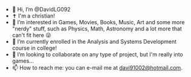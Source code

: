- 👋 Hi, I’m @DavidLG092
- ✝️ I'm a christian!
- 👀 I’m interested in Games, Movies, Books, Music, Art and some more "nerdy" stuff, such as Physics, Math, Astronomy and a lot more that can't fit here 😜
- 🌱 I’m currently enrolled in the Analysis and Systems Development course in college!
- 💞️ I’m looking to collaborate on any type of project, but I'm really into games...
- 📫 How to reach me: you can e-mail me at davi91002@hotmail.com.

<!---
DavidLG092/DavidLG092 is a ✨ special ✨ repository because its `README.md` (this file) appears on your GitHub profile.
You can click the Preview link to take a look at your changes.
--->
